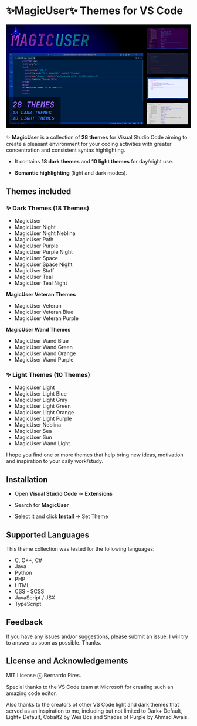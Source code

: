 # ✨**MagicUser**✨ Themes for VS Code

![MagicUser themes](https://raw.githubusercontent.com/drbap/magicuser-themes-for-vscode/main/images/magicuser_themes_for_vscode.png)

✨ **MagicUser** is a collection of **28 themes** for Visual Studio Code aiming to create a pleasant environment for your coding activities with greater concentration and consistent syntax highlighting.

- It contains **18 dark themes** and **10 light themes** for day/night use.

- **Semantic highlighting** (light and dark modes).


## **Themes included**

### ✨ **Dark Themes** (18 Themes)

- MagicUser
- MagicUser Night
- MagicUser Night Neblina
- MagicUser Path
- MagicUser Purple 
- MagicUser Purple Night
- MagicUser Space 
- MagicUser Space Night
- MagicUser Staff
- MagicUser Teal
- MagicUser Teal Night

**MagicUser Veteran Themes**

- MagicUser Veteran
- MagicUser Veteran Blue
- MagicUser Veteran Purple

**MagicUser Wand Themes**

- MagicUser Wand Blue
- MagicUser Wand Green
- MagicUser Wand Orange
- MagicUser Wand Purple

### ✨ **Light Themes** (10 Themes)

- MagicUser Light
- MagicUser Light Blue
- MagicUser Light Gray
- MagicUser Light Green
- MagicUser Light Orange
- MagicUser Light Purple
- MagicUser Neblina
- MagicUser Sea
- MagicUser Sun
- MagicUser Wand Light

I hope you find one or more themes that help bring new ideas, motivation and inspiration to your daily work/study.

## Installation

- Open **Visual Studio Code** -> **Extensions**

- Search for **MagicUser**

- Select it and click **Install** -> Set Theme

## Supported Languages

This theme collection was tested for the following languages:
- C, C++, C#
- Java
- Python
- PHP
- HTML
- CSS - SCSS
- JavaScript / JSX
- TypeScript

## Feedback
  
If you have any issues and/or suggestions, please submit an issue. I will try to answer as soon as possible. Thanks.
  
## License and Acknowledgements

MIT License ⓒ Bernardo Pires.

Special thanks to the VS Code team at Microsoft for creating such an amazing code editor. 

Also thanks to the creators of other VS Code light and dark themes that served as an inspiration to me, including but not limited to Dark+ Default, Light+ Default, Cobalt2 by Wes Bos and Shades of Purple by Ahmad Awais.
